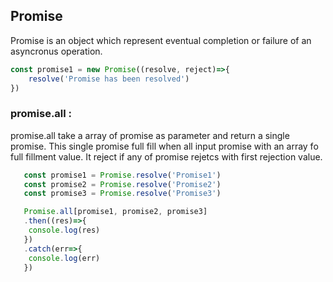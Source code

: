 ## Promise

Promise is an object which represent eventual completion or failure of an asyncronus operation.

```javascript
const promise1 = new Promise((resolve, reject)=>{
    resolve('Promise has been resolved')
})
```

### promise.all :
promise.all take a array of promise as parameter and return a single promise. This single promise full fill when all input promise with an array fo full fillment value. It reject if any of promise rejetcs with first rejection value.

```javascript
   const promise1 = Promise.resolve('Promise1')
   const promise2 = Promise.resolve('Promise2')
   const promise3 = Promise.resolve('Promise3')

   Promise.all[promise1, promise2, promise3]
   .then((res)=>{
    console.log(res)
   })
   .catch(err=>{
    console.log(err)
   })
```

